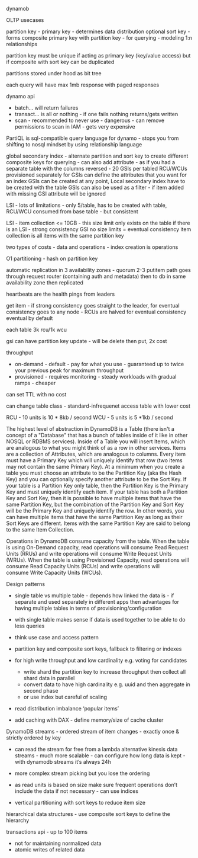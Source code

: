 dynamob

OLTP usecases

partition key - primary key - determines data distribution
optional sort key - forms composite primary key with partition key - for querying - modeling 1:n relationships

partition key must be unique if acting as primary key (key/value access) but if composite with sort key can be duplicated

partitions stored under hood as bit tree

each query will have max 1mb response with paged responses

dynamo api

- batch… will return failures
- transact… is all or nothing - if one fails nothing returns/gets written
- scan - recommended to never use - dangerous - can remove permissions to scan in IAM - gets very expensive

PartiQL is sql-compatible query language for dynamo - stops you from shifting to nosql mindset by using relationship language

global secondary index - alternate partition and sort key to create different composite keys for querying - can also add attribute - as if you had a separate table with the columns reversed - 20 GSIs per tabled
RCU/WCUs provisioned separately for GSIs
can define the attributes that you want for an index
GSIs can be created at any point, Local secondary index have to be created with the table
GSIs can also be used as a filter - if item added with missing GSI attribute will be ignored

LSI - lots of limitations - only 5/table, has to be created with table, RCU/WCU consumed from base table - but consistent

LSI - item collection <= 10GB - this size limit only exists on the table if there is an LSI - strong consistency
GSI no size limits = eventual consistency
item collection is all items with the same partition key

two types of costs - data and operations - index creation is operations

O1 partitioning - hash on partition key

automatic replication in 3 availability zones - quorum 2-3
putitem path goes through request router (containing auth and metadata) then to db in same availability zone then replicated

heartbeats are the health pings from leaders

get item - if strong consistency goes straight to the leader, for eventual consistency goes to any node - RCUs are halved for eventual consistency
eventual by default

each table 3k rcu/1k wcu

gsi can have partition key update - will be delete then put, 2x cost

throughput

- on-demand - default - pay for what you use - guaranteed up to twice your previous peak for maximum throughput
- provisioned - requires monitoring - steady workloads with gradual ramps - cheaper

can set TTL with no cost

can change table class - standard-infrequenet access table with lower cost

RCU - 10 units is 10 * 8kb / second
WCU - 5 units is 5 *1kb / second

The highest level of abstraction in DynamoDB is a Table (there isn't a concept of a "Database" that has a bunch of tables inside of it like in other NOSQL or RDBMS services). Inside of a Table you will insert Items, which are analogous to what you might think of as a row in other services. Items are a collection of Attributes, which are analogous to columns. Every item must have a Primary Key which will uniquely identify that row (two items may not contain the same Primary Key). At a minimum when you create a table you must choose an attribute to be the Partition Key (aka the Hash Key) and you can optionally specify another attribute to be the Sort Key.
If your table is a Partition Key only table, then the Partition Key is the Primary Key and must uniquely identify each item. If your table has both a Partition Key and Sort Key, then it is possible to have multiple items that have the same Partition Key, but the combination of the Partition Key and Sort Key will be the Primary Key and uniquely identify the row. In other words, you can have multiple items that have the same Partition Key as long as their Sort Keys are different. Items with the same Partition Key are said to belong to the same Item Collection.

Operations in DynamoDB consume capacity from the table. When the table is using On-Demand capacity, read operations will consume Read Request Units (RRUs) and write operations will consume Write Request Units (WRUs). When the table is using Provisioned Capacity, read operations will consume Read Capacity Units (RCUs) and write operations will consume Write Capacity Units (WCUs).

Design patterns

- single table vs multiple table - depends how linked the data is - if separate and used separately in different apps then advantages for having multiple tables in terms of provisioning/configuration
- with single table makes sense if data is used together to be able to do less queries

- think use case and access pattern
- partition key and composite sort keys, fallback to filtering or indexes

- for high write throughput and low cardinality e.g. voting for candidates

  - write shard the partition key to increase throughput then collect all shard data in parallel
  - convert data to have high cardinality e.g. uuid and then aggregate in second phase
  - or use index but careful of scaling

- read distribution imbalance ‘popular items’
- add caching with DAX - define memory/size of cache cluster

DynamoDB streams - ordered stream of item changes - exactly once & strictly ordered by key

- can read the stream for free from a lambda
  alternative kinesis data streams - much more scalable - can configure how long data is kept - with dynamodb streams it’s always 24h
- more complex stream picking but you lose the ordering

- as read units is based on size make sure frequent operations don’t include the data if not necessary - can use indices
- vertical partitioning with sort keys to reduce item size

hierarchical data structures - use composite sort keys to define the hierarchy

transactions api - up to 100 items

- not for maintaining normalized data
- atomic writes of related data

